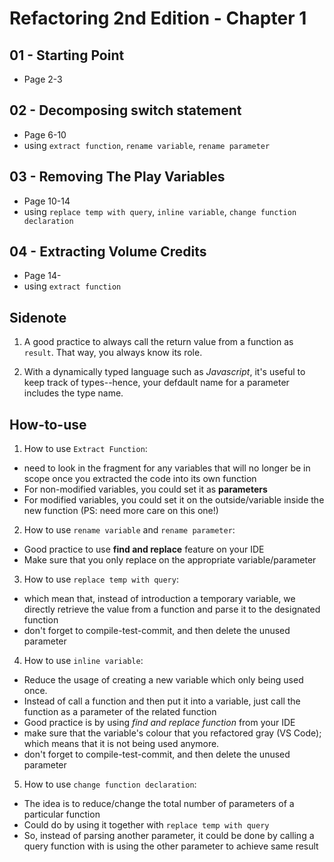 # Refactoring 2nd Edition - Chapter 1

## 01 - Starting Point
- Page 2-3

## 02 - Decomposing switch statement
- Page 6-10
- using `extract function`, `rename variable`, `rename parameter`

## 03 - Removing The Play Variables
- Page 10-14
- using `replace temp with query`, `inline variable`, `change function declaration`

## 04 - Extracting Volume Credits
- Page 14-
- using `extract function`


## Sidenote
1. A good practice to always call the return value from a function as `result`. That way, you always know its role.

2. With a dynamically typed language such as _Javascript_, it's useful to keep track of types--hence, your defdault name for a parameter includes the type name.

## How-to-use
1. How to use `Extract Function`:
- need to look in the fragment for any variables that will no longer be in scope once you extracted the code into its own function
- For non-modified variables, you could set it as **parameters**
- For modified variables, you could set it on the outside/variable inside the new function (PS: need more care on this one!)

2. How to use `rename variable` and `rename parameter`:
- Good practice to use **find and replace** feature on your IDE
- Make sure that you only replace on the appropriate variable/parameter

3. How to use `replace temp with query`:
- which mean that, instead of introduction a temporary variable, we directly retrieve the value from a function and parse it to the designated function
- don't forget to compile-test-commit, and then delete the unused parameter

4. How to use `inline variable`:
- Reduce the usage of creating a new variable which only being used once.
- Instead of call a function and then put it into a variable, just call the function as a parameter of the related function
- Good practice is by using *find and replace function* from your IDE
- make sure that the variable's colour that you refactored gray (VS Code); which means that it is not being used anymore.
- don't forget to compile-test-commit, and then delete the unused parameter

5. How to use `change function declaration`:
- The idea is to reduce/change the total number of parameters of a particular function
- Could do by using it together with `replace temp with query`
- So, instead of parsing another parameter, it could be done by calling a query function with is using the other parameter to achieve same result